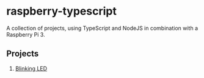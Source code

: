 # raspberry-typescript
A collection of projects, using TypeScript and NodeJS in combination with a Raspberry Pi 3.

## Projects
1. [Blinking LED](./blinking-led) 
